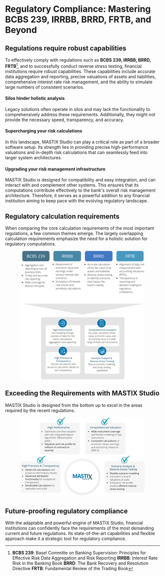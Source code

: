# Regulatory Compliance: Mastering BCBS 239, IRRBB, BRRD, FRTB, and Beyond

## Regulations requi﻿re robust capabilities
To effectively comply with regulations such as **BCBS 239, IRRBB, BRRD, FRTB**[^1], and to successfully conduct reverse stress testing, financial institutions require 
robust capabilities. These capabilities include accurate data aggregation and reporting, precise valuations of assets and liabilities, comprehensive interest rate 
risk management, and the ability to simulate large numbers of consistent scenarios.

#### Silos hinder holistic analysis
Legacy solutions often operate in silos and may lack the functionality to comprehensively address these requirements. Additionally, 
they might not provide the necessary speed, transparency, and accuracy.

#### Supercharging your risk calculations
In this landscape, MASTIX Studio can play a critical role as part of a broader software setup. Its strength lies in providing precise 
high-performance valuations and in-depth risk calculations that can seamlessly feed into larger system architectures.

#### Upgrading your risk management infrastructure
MASTIX Studio is designed for compatibility and easy integration, and can interact with and complement other systems. 
This ensures that its computations contribute effectively to the bank's overall risk management architecture. 
Therefore, it serves as a powerful addition to any financial institution aiming to keep pace with the evolving regulatory landscape.

[^1]: **BCBS 239**: Basel Committe on Banking Supervision: Principles for Effective Risk Data Aggregation and Risk Reporting
  **IRRBB**: Interest Rate Risk in the Banking Book
  **BRRD**: The Bank Recovery and Resolution Directive
  **FRTB**: Fundamental Review of the Trading Book

## Regulatory calculation requirements
When comparing the core calculation requirements of the most important regulations, a few common themes emerge. 
The largely overlapping calculation requirements emphasize the need for a holistic solution for regulatory computations.

<p align="center">
  <img src="https://github.com/mastixstudio/mastixstudio/blob/main/assets/regulatory-compliance.png?raw=true" alt="MASTIX Studio Logo" style="width: 80%;">
</p>

## Exceeding the Requirements with MASTIX Studio
MASTIX Studio is designed from the bottom up to excel in the areas required by the recent regulations.

<p align="center">
  <img src="https://github.com/mastixstudio/mastixstudio/blob/main/assets/exceeding-requirements.png?raw=true" alt="MASTIX Studio Logo" style="width: 80%;">
</p>

## Future-proofing regulatory compliance
With the adaptable and powerful engine of MASTIX Studio, financial institutions can confidently face the requirements of the most demanding current and future regulations. 
Its state-of-the-art capabilities and flexible approach make it a strategic tool for regulatory compliance.
